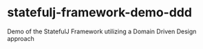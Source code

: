statefulj-framework-demo-ddd
========================

Demo of the StatefulJ Framework utilizing a Domain Driven Design approach
